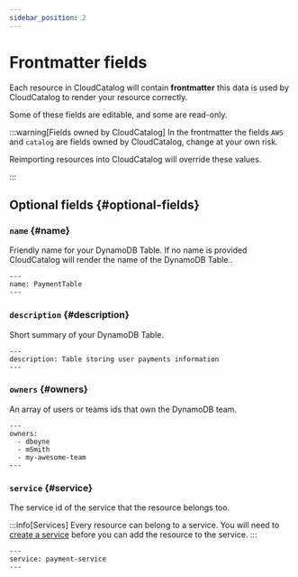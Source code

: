 ```yaml
---
sidebar_position: 2
---
```


# Frontmatter fields

Each resource in CloudCatalog will contain **frontmatter** this data is used by CloudCatalog to render your resource correctly.

Some of these fields are editable, and some are read-only.

:::warning[Fields owned by CloudCatalog]
In the frontmatter the fields `AWS` and `catalog` are fields owned by CloudCatalog, change at your own risk. 

Reimporting resources into CloudCatalog will override these values.

:::

## Optional fields {#optional-fields}

### `name` {#name}

Friendly name for your DynamoDB Table. If no name is provided CloudCatalog will render the name of the DynamoDB Table..

```mdx title="Example"
---
name: PaymentTable
---
```

### `description` {#description}

Short summary of your DynamoDB Table.

```mdx title="Example"
---
description: Table storing user payments information
---
```

### `owners` {#owners}

An array of users or teams ids that own the DynamoDB team.

```mdx title="Example"
---
owners:
  - dboyne
  - mSmith
  - my-awesome-team
---
```

### `service` {#service}

The service id of the service that the resource belongs too.

:::info[Services]
Every resource can belong to a service. You will need to [create a service](/docs/overview/guides/services/adding-services) before you can add the resource to the service.
:::

```mdx title="Example"
---
service: payment-service
---
```
